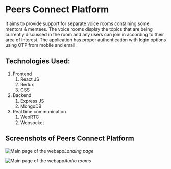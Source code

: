 # Peers Connect Platform
It aims to provide support for separate voice rooms containing some mentors & mentees. The voice rooms display the topics that are being currently discussed in the room and any users can join in according to their area of interest. The application has proper authentication with login options using OTP from mobile and email.

## Technologies Used:
1. Frontend
   1. React JS
   2. Redux
   3. CSS
2. Backend
    1. Express JS
    2. MongoDB
3. Real time communication
    1. WebRTC
    2. Websocket

## Screenshots of Peers Connect Platform
![Main page of the webapp](/images/readme/image.png)*Landing page*

![Main page of the webapp](/images/readme/image.png)*Audio rooms*
